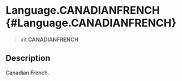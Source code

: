 Language.CANADIANFRENCH {#Language.CANADIANFRENCH}
=======================

> int **CANADIANFRENCH**

Description
-----------

Canadian French.
